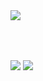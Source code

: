 <a href="https://github.com/gradleuu/95oscv">
  <img align="center" src="https://github-readme-stats.vercel.app/api/pin/?username=gradleuu&repo=95oscv&bg_color=ffffff00&border_color=555555&text_color=888888&show_owner=true" />
</a>

<br><br/>

<div>
  <img align="center" src="https://github-readme-stats.vercel.app/api?username=gradleuu&show_icons=true&hide=contribs,prs,issues&show=discussions_started,discussions_answered&bg_color=ffffff00&border_color=555555&text_color=888888&hide_rank=true&hide_title=true" />

  <img align="center" src="https://github-readme-stats.vercel.app/api?username=gradleuu&show_icons=true&hide=commits,stars&show=reviews&bg_color=ffffff00&border_color=555555&text_color=888888&hide_rank=true&hide_title=true" />
</div>
